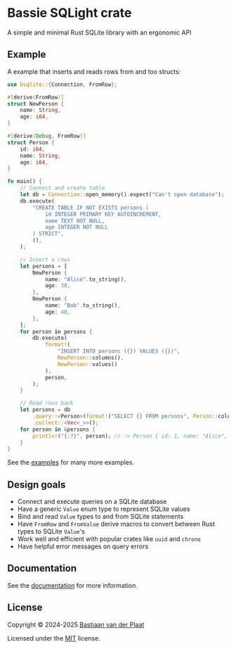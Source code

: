 # Bassie SQLight crate

A simple and minimal Rust SQLite library with an ergonomic API

## Example

A example that inserts and reads rows from and too structs:

```rs
use bsqlite::{Connection, FromRow};

#[derive(FromRow)]
struct NewPerson {
    name: String,
    age: i64,
}

#[derive(Debug, FromRow)]
struct Person {
    id: i64,
    name: String,
    age: i64,
}

fn main() {
    // Connect and create table
    let db = Connection::open_memory().expect("Can't open database");
    db.execute(
        "CREATE TABLE IF NOT EXISTS persons (
            id INTEGER PRIMARY KEY AUTOINCREMENT,
            name TEXT NOT NULL,
            age INTEGER NOT NULL
        ) STRICT",
        (),
    );

    // Insert a rows
    let persons = [
        NewPerson {
            name: "Alice".to_string(),
            age: 30,
        },
        NewPerson {
            name: "Bob".to_string(),
            age: 40,
        },
    ];
    for person in persons {
        db.execute(
            format!(
                "INSERT INTO persons ({}) VALUES ({})",
                NewPerson::columns(),
                NewPerson::values()
            ),
            person,
        );
    }

    // Read rows back
    let persons = db
        .query::<Person>(format!("SELECT {} FROM persons", Person::columns()), ())
        .collect::<Vec<_>>();
    for person in &persons {
        println!("{:?}", person); // -> Person { id: 1, name: "Alice", age: 30 }
    }
}
```

See the [examples](examples/) for many more examples.

## Design goals

-   Connect and execute queries on a SQLite database
-   Have a generic `Value` enum type to represent SQLite values
-   Bind and read `Value` types to and from SQLite statements
-   Have `FromRow` and `FromValue` derive macros to convert between Rust types to SQLite `Value`'s
-   Work well and efficient with popular crates like `uuid` and `chrono`
-   Have helpful error messages on query errors

## Documentation

See the [documentation](https://docs.rs/bsqlite) for more information.

## License

Copyright © 2024-2025 [Bastiaan van der Plaat](https://github.com/bplaat)

Licensed under the [MIT](../../LICENSE) license.
